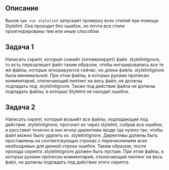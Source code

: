 ## Описание

Вызов `npm run stylelint` запускает проверку всех стилей при помощи Stylelint. Она проходит без ошибок, но почти все стили проигнорированы тем или иным способом.

## Задача 1

Написать скрипт, который сожмёт (оптимизирует) файл .stylelintignore, то есть перезапишет файл таким образом, 
чтобы ингорировались все те же файлы, которые игнорируются сейчас, но длина файла .stylelintignore была минимальной.
При этом файлы, в которых руками прописан комментарий, отключающий линтинг на весь файл, не должны подпадать под .stylelintignore.
Также под действие файла не должны подпадать файлы, в которых Stylelint не находит ошибок.

## Задача 2

Написать скрипт, который возьмёт все файлы, подпадающие под действие .stylelintignore, прогонит их через stylelint, собрав все ошибки, и расставит точечно в них игнор-директивы везде где нужно так, чтобы файл можно было удалить из .stylelintignore. Директивы должны быть проставлены на соответсвующих строках с перечислением всех необохдимых для данной строки ошибок.
Таким образом, после прохода скрипта .stylelintignore должен быть пустым. При этом файлы, в которых руками прописан комментарий, отключающий линтинг на весь файл, не должны подпадать под действие этого скрипта.
